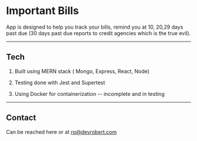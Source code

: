 # Important Bills

App is designed to help you track your bills, remind you at 10, 20,29 days past due (30 days past due reports to credit agencies which is the true evil).

---

## Tech

1. Built using MERN stack ( Mongo, Express, React, Node)

2. Testing done with Jest and Supertest

3. Using Docker for containerization -- incomplete and in testing

---

## Contact

Can be reached here or at rp@devrobert.com
